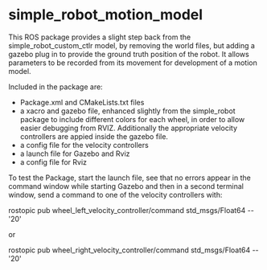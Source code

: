 # simple_robot_motion_model

This ROS package provides a slight step back from the simple_robot_custom_ctlr model, by removing the world files, but adding a gazebo plug in to provide the ground truth position of the robot.  It allows parameters to be recorded from its movement for development of a motion model.

Included in the package are:
* Package.xml and CMakeLists.txt files
* a xacro and gazebo file, enhanced slightly from the simple_robot package to include different colors for each wheel, in order to allow easier debugging from RVIZ.  Additionally the appropriate velocity controllers are appied inside the gazebo file.
* a config file for the velocity controllers
* a launch file for Gazebo and Rviz
* a config file for Rviz

To test the Package, start the launch file, see that no errors appear in the command window while starting Gazebo and then in a second terminal window, send a command to one of the velocity controllers with:

rostopic pub wheel_left_velocity_controller/command std_msgs/Float64 -- '20'

or 

rostopic pub wheel_right_velocity_controller/command std_msgs/Float64 -- '20'
